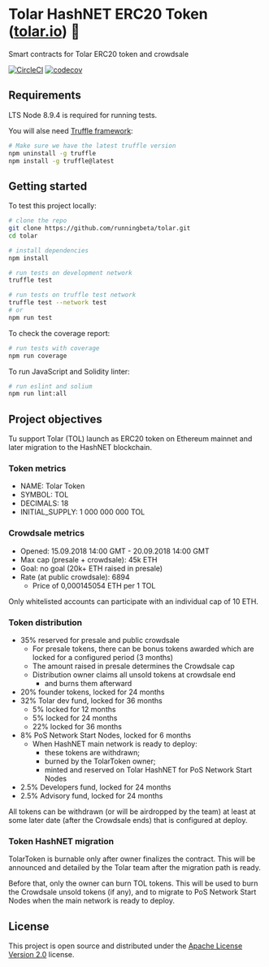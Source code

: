 # Tolar HashNET ERC20 Token ([tolar.io](https://tolar.io)) 🔗

Smart contracts for Tolar ERC20 token and crowdsale

[![CircleCI](https://circleci.com/gh/runningbeta/tolar/tree/master.svg?style=svg)](https://circleci.com/gh/runningbeta/tolar/tree/master)
[![codecov](https://codecov.io/gh/runningbeta/tolar/branch/master/graph/badge.svg)](https://codecov.io/gh/runningbeta/tolar)


## Requirements

LTS Node 8.9.4 is required for running tests.

You will alse need [Truffle framework](http://truffleframework.com):
```bash
# Make sure we have the latest truffle version
npm uninstall -g truffle
npm install -g truffle@latest
```

## Getting started

To test this project locally:

```bash
# clone the repo
git clone https://github.com/runningbeta/tolar.git
cd tolar

# install dependencies
npm install

# run tests on development network
truffle test

# run tests on truffle test network
truffle test --network test
# or
npm run test
```

To check the coverage report:

```bash
# run tests with coverage
npm run coverage
```

To run JavaScript and Solidity linter:

```bash
# run eslint and solium
npm run lint:all
```

## Project objectives

Tu support Tolar (TOL) launch as ERC20 token on Ethereum mainnet and later migration to the HashNET blockchain.

### Token metrics

- NAME: Tolar Token
- SYMBOL: TOL
- DECIMALS: 18
- INITIAL_SUPPLY: 1 000 000 000 TOL

### Crowdsale metrics

- Opened: 15.09.2018 14:00 GMT - 20.09.2018 14:00 GMT
- Max cap (presale + crowdsale): 45k ETH
- Goal: no goal (20k+ ETH raised in presale)
- Rate (at public crowdsale): 6894
  - Price of 0,000145054 ETH per 1 TOL

Only whitelisted accounts can participate with an individual cap of 10 ETH.

### Token distribution
- 35% reserved for presale and public crowdsale
  - For presale tokens, there can be bonus tokens awarded which are locked for a configured period (3 months)
  - The amount raised in presale determines the Crowdsale cap
  - Distribution owner claims all unsold tokens at crowdsale end
    - and burns them afterward
- 20% founder tokens, locked for 24 months
- 32% Tolar dev fund, locked for 36 months
  - 5% locked for 12 months
  - 5% locked for 24 months
  - 22% locked for 36 months
- 8% PoS Network Start Nodes, locked for 6 months
  - When HashNET main network is ready to deploy:
    - these tokens are withdrawn;
    - burned by the TolarToken owner;
    - minted and reserved on Tolar HashNET for PoS Network Start Nodes
- 2.5% Developers fund, locked for 24 months
- 2.5% Advisory fund, locked for 24 months

All tokens can be withdrawn (or will be airdropped by the team) at least at some later date (after the Crowdsale ends) that is configured at deploy.

### Token HashNET migration

TolarToken is burnable only after owner finalizes the contract. This will be announced and detailed by the Tolar team after the migration path is ready.

Before that, only the owner can burn TOL tokens. This will be used to burn the Crowdsale unsold tokens (if any), and to migrate to PoS Network Start Nodes when the main network is ready to deploy.

## License

This project is open source and distributed under the [Apache License Version 2.0](./LICENSE) license.
